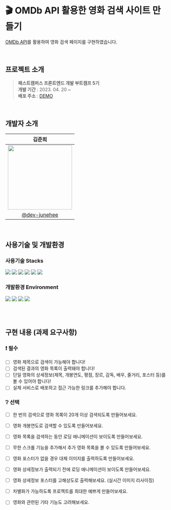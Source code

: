 # 🎬 OMDb API 활용한 영화 검색 사이트 만들기
[OMDb API](https://stupefied-hodgkin-d9d350.netlify.app/)를 활용하여 영화 검색 페이지를 구현하였습니다.

<br />

## 프로젝트 소개
> **패스트캠퍼스 프론트엔드 개발 부트캠프 5기**<br />
**개발 기간** : 2023. 04. 20 ~ <br />
**배포 주소** : [DEMO]()

<br />

## 개발자 소개
|김준희|
|:---:|
|<img width="200" src="https://avatars.githubusercontent.com/u/116873887?v=4" />|
|[@dev-junehee](https://github.com/dev-junehee)|

<br />

## 사용기술 및 개발환경
### 사용기술 Stacks
<img src="https://img.shields.io/badge/HTML-E34F26?style=flat-square&logo=HTML5&logoColor=white" /> <img src="https://img.shields.io/badge/CSS-1572B6?style=flat-square&logo=CSS3&logoColor=white" /> <img src="https://img.shields.io/badge/Sass-CC6699?style=flat-square&logo=Sass&logoColor=white" /> <img src="https://img.shields.io/badge/JavaScript-F7DF1E?style=flat-square&logo=JavaScript&logoColor=white" /> <img src="https://img.shields.io/badge/React-61DAFB?style=flat-square&logo=React&logoColor=white" /> <img src="https://img.shields.io/badge/React Router-A4245?style=flat-square&logo=React Router&logoColor=white" />
<br />
### 개발환경 Environment
<img src="https://img.shields.io/badge/MacOS-000000?style=flat-square&logo=Apple&logoColor=white" /> <img src="https://img.shields.io/badge/Visual Studio Code-007ACC?style=flat-square&logo=Visual Studio Code&logoColor=white" /> <img src="https://img.shields.io/badge/Git-F05032?style=flat-square&logo=Git&logoColor=white" /> <img src="https://img.shields.io/badge/GitHub-181717?style=flat-square&logo=GitHub&logoColor=white" />

<br /><br />

## 구현 내용 (과제 요구사항)
### ❗ 필수

- [ ] 영화 제목으로 검색이 가능해야 합니다!
- [ ] 검색된 결과의 영화 목록이 출력돼야 합니다!
- [ ] 단일 영화의 상세정보(제목, 개봉연도, 평점, 장르, 감독, 배우, 줄거리, 포스터 등)를 볼 수 있어야 합니다!
- [ ] 실제 서비스로 배포하고 접근 가능한 링크를 추가해야 합니다.

### ❔ 선택

- [ ] 한 번의 검색으로 영화 목록이 20개 이상 검색되도록 만들어보세요.
- [ ] 영화 개봉연도로 검색할 수 있도록 만들어보세요.
- [ ] 영화 목록을 검색하는 동안 로딩 애니메이션이 보이도록 만들어보세요.
- [ ] 무한 스크롤 기능을 추가해서 추가 영화 목록을 볼 수 있도록 만들어보세요.
- [ ] 영화 포스터가 없을 경우 대체 이미지를 출력하도록 만들어보세요.
- [ ] 영화 상세정보가 출력되기 전에 로딩 애니메이션이 보이도록 만들어보세요.
- [ ] 영화 상세정보 포스터를 고해상도로 출력해보세요. (실시간 이미지 리사이징)
- [ ] 차별화가 가능하도록 프로젝트를 최대한 예쁘게 만들어보세요.
- [ ] 영화와 관련된 기타 기능도 고려해보세요.

